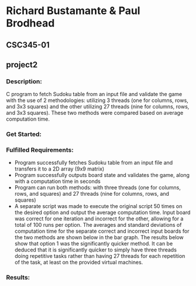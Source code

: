 # Richard Bustamante & Paul Brodhead
## CSC345-01 
## project2
### Description: 
C program to fetch Sudoku table from an input file and validate the game with the use of 2 methodologies: utilizing 3 threads (one for columns, rows, and 3x3 squares) and the other utilizing 27 threads (nine for columns, rows, and 3x3 squares). These two methods were compared based on average computation time. 
### Get Started: 

### Fulfilled Requirements: 
* Program successfully fetches Sudoku table from an input file and transfers it to a 2D array (9x9 matrix) 
* Program successfully outputs board state and validates the game, along with a computation time in seconds 
* Program can run both methods: with three threads (one for columns, rows, and squares) and 27 threads (nine for columns, rows, and squares) 
* A separate script was made to execute the original script 50 times on the desired option and output the average computation time. Input board was correct for one iteration and incorrect for the other, allowing for a total of 100 runs per option. The averages and standard deviations of computation time for the separate correct and incorrect input boards for the two methods are shown below in the bar graph. The results below show that option 1 was the significantly quicker method. It can be deduced that it is significantly quicker to simply have three threads doing repetitive tasks rather than having 27 threads for each repetition of the task, at least on the provided virtual machines. 
### Results: 
